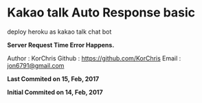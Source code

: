 # Kakao talk Auto Response basic
deploy heroku as kakao talk chat bot

**Server Request Time Error Happens.**

Author : KorChris
Github : https://github.com/KorChris
Email : jon6791@gmail.com

**Last Commited on 15, Feb, 2017**

**Initial Commited on 14, Feb, 2017**